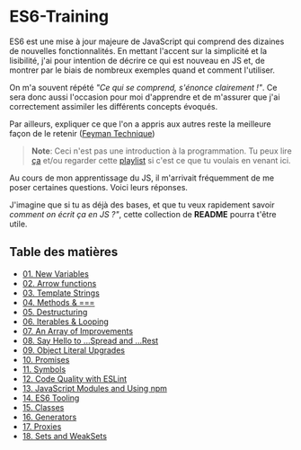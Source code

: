 # ES6-Training

ES6 est une mise à jour majeure de JavaScript qui comprend des dizaines de nouvelles fonctionnalités. En mettant l'accent sur la simplicité et la lisibilité, j'ai pour intention de décrire ce qui est nouveau en JS et, de montrer par le biais de nombreux exemples quand et comment l'utiliser.

On m'a souvent répété *"Ce qui se comprend, s'énonce clairement !"*. Ce sera donc aussi l'occasion pour moi d'apprendre et de m'assurer que j'ai correctement assimiler les différents concepts évoqués.

Par ailleurs, expliquer ce que l'on a appris aux autres reste la meilleure façon de le retenir ([Feyman Technique](https://www.youtube.com/watch?v=_f-qkGJBPts))

>**Note**: Ceci n'est pas une introduction à la programmation. Tu peux lire [ça](https://thot.space/javascript/example) et/ou regarder cette [playlist](https://www.youtube.com/playlist?list=PLnS-t85xRSrIC8Ytj-UslCO4iEqr_hJnI) si c'est ce que tu voulais en venant ici.

Au cours de mon apprentissage du JS, il m'arrivait fréquemment de me poser certaines questions. Voici leurs réponses.

J'imagine que si tu as déjà des bases, et que tu veux rapidement savoir *comment on écrit ça en JS ?"*, cette collection de **README** pourra t'être utile.

## Table des matières

* [01. New Variables](https://github.com/kecro/ES6-Training/tree/master/01%20-%20New%20Variables#var-let--const)
* [02. Arrow functions](https://github.com/kecro/ES6-Training/tree/master/02%20-%20Arrow%20functions#arrow-function-function--this)
* [03. Template Strings](https://github.com/kecro/ES6-Training/tree/master/03%20-%20Template%20Strings#template-strings)
* [04. Methods & ===](https://github.com/kecro/ES6-Training/tree/master/04%20-%20methods%20%26%20%3D%3D%3D#methods--)
* [05. Destructuring](https://github.com/kecro/ES6-Training/tree/master/05%20-%20Destructuring)
* [06. Iterables & Looping](https://github.com/kecro/ES6-Training/tree/master/06%20-%20Iterables%20%26%20Looping#iterables--looping)
* [07. An Array of Improvements](https://github.com/kecro/ES6-Training/tree/master/07%20-%20An%20Array%20of%20Improvements#array)
* [08. Say Hello to ...Spread and ...Rest](https://github.com/kecro/ES6-Training/tree/master/08%20-%20Say%20Hello%20to%20...Spread%20and%20...Rest#spread-operator--rest-param)
* [09. Object Literal Upgrades](https://github.com/kecro/ES6-Training/tree/master/09%20-%20Object%20Literal%20Upgrades#objects)
* [10.  Promises](https://github.com/kecro/ES6-Training/tree/er/10%20-%20Promises#promise)
* [11.  Symbols](https://github.com/kecro/ES6-Training/tree/master/11%20-%20Symbols#symbols)
* [12.  Code Quality with ESLint](https://github.com/kecro/ES6-Training/tree/master/12%20-%20Code%20Quality%20with%20ESLint#eslint)
* [13.  JavaScript Modules and Using npm](https://github.com/kecro/ES6-Training/tree/master/13%20-%20JavaScript%20Modules%20and%20Using%20npm#js-modules--npm)
* [14.  ES6 Tooling](https://github.com/kecro/ES6-Training/tree/er/14%20-%20ES6%20Tooling#es6-tooling)
* [15.  Classes](https://github.com/kecro/ES6-Training/tree/master/15%20-%20Classes#classes)
* [16.  Generators](https://github.com/kecro/ES6-Training/tree/master/16%20-%20Generators#generators)
* [17.  Proxies](https://github.com/kecro/ES6-Training/tree/master/17%20-%20Proxies#proxies)
* [18.  Sets and WeakSets](https://github.com/kecro/ES6-Training/tree/master/18%20-%20Sets%20and%20WeakSets)
